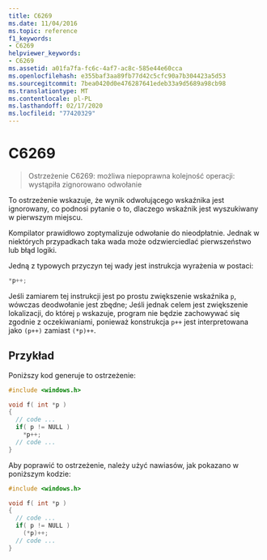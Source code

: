 ```yaml
---
title: C6269
ms.date: 11/04/2016
ms.topic: reference
f1_keywords:
- C6269
helpviewer_keywords:
- C6269
ms.assetid: a01fa7fa-fc6c-4af7-ac8c-585e44e60cca
ms.openlocfilehash: e355baf3aa89fb77d42c5cfc90a7b304423a5d53
ms.sourcegitcommit: 7bea0420d0e476287641edeb33a9d5689a98cb98
ms.translationtype: MT
ms.contentlocale: pl-PL
ms.lasthandoff: 02/17/2020
ms.locfileid: "77420329"
---
```

# <a name="c6269"></a>C6269

> Ostrzeżenie C6269: możliwa niepoprawna kolejność operacji: wystąpiła zignorowano odwołanie

To ostrzeżenie wskazuje, że wynik odwołującego wskaźnika jest ignorowany, co podnosi pytanie o to, dlaczego wskaźnik jest wyszukiwany w pierwszym miejscu.

Kompilator prawidłowo zoptymalizuje odwołanie do nieodpłatnie. Jednak w niektórych przypadkach taka wada może odzwierciedlać pierwszeństwo lub błąd logiki.

Jedną z typowych przyczyn tej wady jest instrukcja wyrażenia w postaci:

```cpp
*p++;
```

Jeśli zamiarem tej instrukcji jest po prostu zwiększenie wskaźnika `p`, wówczas deodwołanie jest zbędne; Jeśli jednak celem jest zwiększenie lokalizacji, do której `p` wskazuje, program nie będzie zachowywać się zgodnie z oczekiwaniami, ponieważ konstrukcja `p++` jest interpretowana jako `(p++)` zamiast `(*p)++`.

## <a name="example"></a>Przykład

Poniższy kod generuje to ostrzeżenie:

```cpp
#include <windows.h>

void f( int *p )
{
  // code ...
  if( p != NULL )
    *p++;
  // code ...
}
```

Aby poprawić to ostrzeżenie, należy użyć nawiasów, jak pokazano w poniższym kodzie:

```cpp
#include <windows.h>

void f( int *p )
{
  // code ...
  if( p != NULL )
    (*p)++;
  // code ...
}
```
